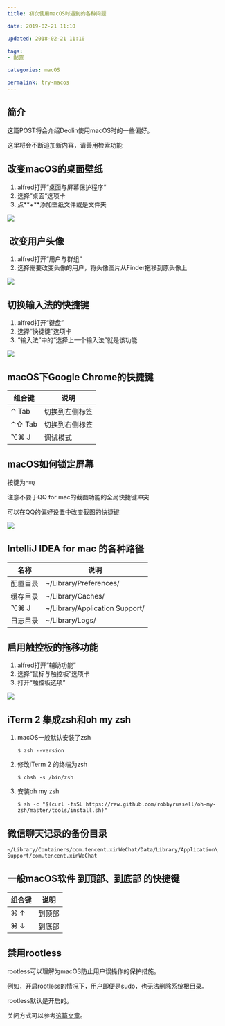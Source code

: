 ```yaml
---
title: 初次使用macOS时遇到的各种问题

date: 2019-02-21 11:10

updated: 2018-02-21 11:10

tags:
- 配置

categories: macOS

permalink: try-macos
---
```


## 简介

这篇POST将会介绍Deolin使用macOS时的一些偏好。

这里将会不断追加新内容，请善用检索功能



## 改变macOS的桌面壁纸

1. alfred打开“桌面与屏幕保护程序“
2. 选择”桌面“选项卡
3. 点**+**添加壁纸文件或是文件夹

![](/images/try-macos-01.png)



##  改变用户头像

1. alfred打开“用户与群组”
2. 选择需要改变头像的用户，将头像图片从Finder拖移到原头像上

![](/images/try-macos-02.png)



## 切换输入法的快捷键

1. alfred打开“键盘”
2. 选择“快捷键”选项卡
3. “输入法”中的“选择上一个输入法”就是该功能

![](/images/try-macos-03.png)



## macOS下Google Chrome的快捷键

| 组合键   | 说明           |
| -------- | -------------- |
| ⌃ Tab    | 切换到左侧标签 |
| ⌃⇧   Tab | 切换到右侧标签 |
| ⌥⌘ J     | 调试模式       |



## macOS如何锁定屏幕

按键为`⌃⌘Q`

注意不要于QQ for mac的截图功能的全局快捷键冲突

可以在QQ的偏好设置中改变截图的快捷键

![](/images/try-macos-04.png)



## IntelliJ IDEA for mac 的各种路径

| 名称     | 说明                                             |
| -------- | ------------------------------------------------ |
| 配置目录 | ~/Library/Preferences/<PRODUCT><VERSION>         |
| 缓存目录 | ~/Library/Caches/<PRODUCT><VERSION>              |
| ⌥⌘ J     | ~/Library/Application Support/<PRODUCT><VERSION> |
| 日志目录 | ~/Library/Logs/<PRODUCT><VERSION>                |



## 启用触控板的拖移功能

1. alfred打开“辅助功能”
2. 选择“鼠标与触控板”选项卡
3. 打开“触控板选项”

![](/images/try-macos-05.png)



## iTerm 2 集成zsh和oh my zsh

1. macOS一般默认安装了zsh

   ~~~shell
   $ zsh --version
   ~~~

2. 修改iTerm 2 的终端为zsh

   ~~~shell
   $ chsh -s /bin/zsh
   ~~~

3. 安装oh my zsh

   ~~~shell
   $ sh -c "$(curl -fsSL https://raw.github.com/robbyrussell/oh-my-zsh/master/tools/install.sh)"
   ~~~



## 微信聊天记录的备份目录

~~~shell
~/Library/Containers/com.tencent.xinWeChat/Data/Library/Application\ Support/com.tencent.xinWeChat
~~~



## 一般macOS软件 到顶部、到底部 的快捷键

| 组合键 | 说明   |
| ------ | ------ |
| ⌘ ↑    | 到顶部 |
| ⌘ ↓    | 到底部 |



## 禁用rootless

rootless可以理解为macOS防止用户误操作的保护措施。

例如，开启rootless的情况下，用户即便是sudo，也无法删除系统根目录。

rootless默认是开启的。

关闭方式可以参考[这篇文章](https://blog.csdn.net/jcl314159/article/details/82710452)。